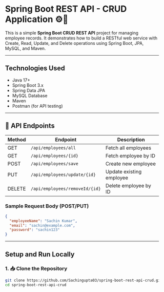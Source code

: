 # Spring Boot REST API - CRUD Application ⚙️🚀

This is a simple **Spring Boot CRUD REST API** project for managing employee records. It demonstrates how to build a RESTful web service with Create, Read, Update, and Delete operations using Spring Boot, JPA, MySQL, and Maven.

---

##  Technologies Used

- Java 17+
- Spring Boot 3.x
- Spring Data JPA
- MySQL Database
- Maven
- Postman (for API testing)

---

## 🧾 API Endpoints

| Method | Endpoint                  | Description                     |
|--------|---------------------------|---------------------------------|
| GET    | `/api/employees/all`      | Fetch all employees             |
| GET    | `/api/employees/{id}`     | Fetch employee by ID            |
| POST   | `/api/employees/save`     | Create new employee             |
| PUT    | `/api/employees/update/{id}` | Update existing employee     |
| DELETE | `/api/employees/removeId/{id}` | Delete employee by ID      |

### Sample Request Body (POST/PUT)
```json
{
  "employeeName": "Sachin Kumar",
  "email": "sachin@example.com",
  "password": "sachin123"
}
```

---

  ## Setup and Run Locally

### 1. 📥 Clone the Repository
```bash
git clone https://github.com/Sachingupta03/spring-boot-rest-api-crud.git
cd spring-boot-rest-api-crud
```
